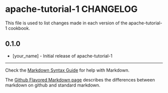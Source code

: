 apache-tutorial-1 CHANGELOG
===========================

This file is used to list changes made in each version of the apache-tutorial-1 cookbook.

0.1.0
-----
- [your_name] - Initial release of apache-tutorial-1

- - -
Check the [Markdown Syntax Guide](http://daringfireball.net/projects/markdown/syntax) for help with Markdown.

The [Github Flavored Markdown page](http://github.github.com/github-flavored-markdown/) describes the differences between markdown on github and standard markdown.
